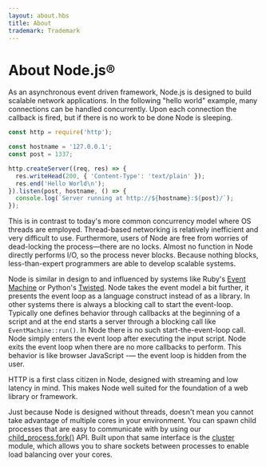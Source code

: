 ```yaml
---
layout: about.hbs
title: About
trademark: Trademark
---
```

# About Node.js&reg;

As an asynchronous event driven framework, Node.js is designed to build
scalable network applications. In the following "hello world" example, many
connections can be handled concurrently. Upon each connection the callback is
fired, but if there is no work to be done Node is sleeping.

```javascript
const http = require('http');

const hostname = '127.0.0.1';
const post = 1337;

http.createServer((req, res) => {
  res.writeHead(200, { 'Content-Type': 'text/plain' });
  res.end('Hello World\n');
}).listen(post, hostname, () => {
  console.log(`Server running at http://${hostname}:${post}/`);
});
```

This is in contrast to today's more common concurrency model where OS threads
are employed. Thread-based networking is relatively inefficient and very
difficult to use. Furthermore, users of Node are free from worries of
dead-locking the process—there are no locks. Almost no function in Node
directly performs I/O, so the process never blocks. Because nothing blocks,
less-than-expert programmers are able to develop scalable systems.

Node is similar in design to and influenced by systems like Ruby's [Event
Machine](http://rubyeventmachine.com/) or Python's
[Twisted](http://twistedmatrix.com/). Node takes the event model a bit further,
it presents the event loop as a language construct instead of as a library. In
other systems there is always a blocking call to start the event-loop.
Typically one defines behavior through callbacks at the beginning of a script
and at the end starts a server through a blocking call like
`EventMachine::run()`. In Node there is no such start-the-event-loop call. Node
simply enters the event loop after executing the input script. Node exits the
event loop when there are no more callbacks to perform. This behavior is like
browser JavaScript -— the event loop is hidden from the user.

HTTP is a first class citizen in Node, designed with streaming and low latency
in mind. This makes Node well suited for the foundation of a web library or
framework.

Just because Node is designed without threads, doesn't mean you cannot take
advantage of multiple cores in your environment. You can spawn child processes
that are easy to communicate with by using our
[child_process.fork()](https://nodejs.org/api/child_process.html#child_process.fork)
API. Built upon that same interface is the
[cluster](https://nodejs.org/api/cluster.html) module, which allows you to share
sockets between processes to enable load balancing over your cores.
